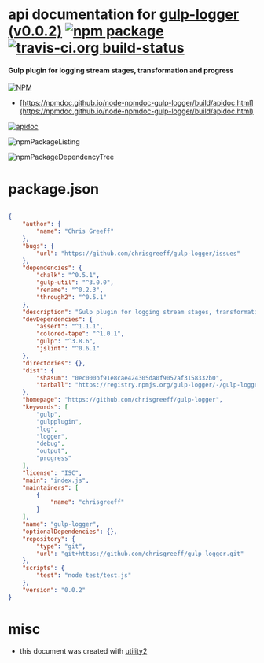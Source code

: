 # api documentation for  [gulp-logger (v0.0.2)](https://github.com/chrisgreeff/gulp-logger)  [![npm package](https://img.shields.io/npm/v/npmdoc-gulp-logger.svg?style=flat-square)](https://www.npmjs.org/package/npmdoc-gulp-logger) [![travis-ci.org build-status](https://api.travis-ci.org/npmdoc/node-npmdoc-gulp-logger.svg)](https://travis-ci.org/npmdoc/node-npmdoc-gulp-logger)
#### Gulp plugin for logging stream stages, transformation and progress

[![NPM](https://nodei.co/npm/gulp-logger.png?downloads=true&downloadRank=true&stars=true)](https://www.npmjs.com/package/gulp-logger)

- [https://npmdoc.github.io/node-npmdoc-gulp-logger/build/apidoc.html](https://npmdoc.github.io/node-npmdoc-gulp-logger/build/apidoc.html)

[![apidoc](https://npmdoc.github.io/node-npmdoc-gulp-logger/build/screenCapture.buildCi.browser.%252Ftmp%252Fbuild%252Fapidoc.html.png)](https://npmdoc.github.io/node-npmdoc-gulp-logger/build/apidoc.html)

![npmPackageListing](https://npmdoc.github.io/node-npmdoc-gulp-logger/build/screenCapture.npmPackageListing.svg)

![npmPackageDependencyTree](https://npmdoc.github.io/node-npmdoc-gulp-logger/build/screenCapture.npmPackageDependencyTree.svg)



# package.json

```json

{
    "author": {
        "name": "Chris Greeff"
    },
    "bugs": {
        "url": "https://github.com/chrisgreeff/gulp-logger/issues"
    },
    "dependencies": {
        "chalk": "^0.5.1",
        "gulp-util": "^3.0.0",
        "rename": "^0.2.3",
        "through2": "^0.5.1"
    },
    "description": "Gulp plugin for logging stream stages, transformation and progress",
    "devDependencies": {
        "assert": "^1.1.1",
        "colored-tape": "^1.0.1",
        "gulp": "^3.8.6",
        "jslint": "^0.6.1"
    },
    "directories": {},
    "dist": {
        "shasum": "0ec000bf91e8cae424305da0f9057af3158332b0",
        "tarball": "https://registry.npmjs.org/gulp-logger/-/gulp-logger-0.0.2.tgz"
    },
    "homepage": "https://github.com/chrisgreeff/gulp-logger",
    "keywords": [
        "gulp",
        "gulpplugin",
        "log",
        "logger",
        "debug",
        "output",
        "progress"
    ],
    "license": "ISC",
    "main": "index.js",
    "maintainers": [
        {
            "name": "chrisgreeff"
        }
    ],
    "name": "gulp-logger",
    "optionalDependencies": {},
    "repository": {
        "type": "git",
        "url": "git+https://github.com/chrisgreeff/gulp-logger.git"
    },
    "scripts": {
        "test": "node test/test.js"
    },
    "version": "0.0.2"
}
```



# misc
- this document was created with [utility2](https://github.com/kaizhu256/node-utility2)
